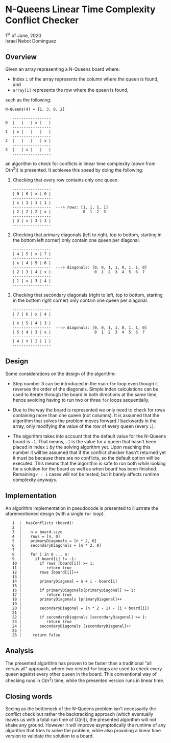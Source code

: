 # N-Queens Linear Time Complexity Conflict Checker
1<sup>st</sup> of June, 2020
<br>Israel Nebot Dominguez

## Overview
Given an array representing a N-Queens board where:

* Index `i` of the array represents the column where the queen is found, and
* `array[i]` represents the row where the queen is found,

such as the following:

```
N-Queens(4) = [1, 3, 0, 2]

   -----------------
0  |   |   | x |   |
   -----------------
1  | x |   |   |   |
   -----------------
2  |   |   |   | x |
   -----------------
3  |   | x |   |   |
   -----------------
```

an algorithm to check for conflicts in linear time complexity (down from O(n<sup>2</sup>)) is presented. It achieves this speed by doing the following:

1) Checking that every row contains only one queen.

```
   -----------------
   | 0 | 0 | x | 0 |
   -----------------
   | x | 1 | 1 | 1 |
   -----------------  ---> rows: [1, 1, 1, 1]
   | 2 | 2 | 2 | x |              0  1  2  3
   -----------------
   | 3 | x | 3 | 3 |
   -----------------
```

2) Checking that primary diagonals (left to right, top to bottom, starting in the bottom left corner) only contain one queen per diagonal.

```
   -----------------                  
   | 4 | 5 | x | 7 |
   -----------------
   | x | 4 | 5 | 6 |
   -----------------  ---> diagonals: [0, 0, 1, 1, 0, 1, 1, 0]
   | 2 | 3 | 4 | x |                   0  1  2  3  4  5  6  7
   -----------------
   | 1 | x | 3 | 4 |
   -----------------
```

3) Checking that secondary diagonals (right to left, top to bottom, starting in the bottom right corner) only contain one queen per diagonal.

```
   -----------------                  
   | 7 | 6 | x | 4 |
   -----------------
   | x | 5 | 4 | 3 |
   -----------------  ---> diagonals: [0, 0, 1, 1, 0, 1, 1, 0]
   | 5 | 4 | 3 | x |                   0  1  2  3  4  5  6  7
   -----------------
   | 4 | x | 2 | 1 |
   -----------------
```

## Design

Some considerations on the design of the algorithm:

* Step number 3 can be introduced in the main `for` loop even though it reverses the order of the diagonals. Simple index calculations can be used to iterate through the board in both directions at the same time, hence avoiding having to run two or three `for` loops sequentially. 

* Due to the way the board is represented we only need to check for rows containing more than one queen (not columns). It is assumed that the algorithm that solves the problem moves forward / backwards in the array, only modifying the value of the row of every queen (every `i`).

* The algorithm takes into account that the default value for the N-Queens board is `-1`. That means,
`-1` is the value for a queen that hasn't been placed in index `i` by the solving algorithm yet. Upon reaching this number it will be assumed that if the conflict checker hasn't returned yet it must be because there are no conflicts, so the default option will be executed. This means that the algorithm is safe to run both _while_ looking for a solution for the board as well as when board has been finished. Remaining `n - i` cases will not be tested, but it barely affects runtime complexity anyways. 


## Implementation

An algorithm implementation in pseudocode is presented to illustrate the aforementioned design (with a single `for` loop).

```
   1  |  hasConflicts (board):
   2  |
   3  |    n = board.size
   4  |    rows = [n, 0]            
   5  |    primaryDiagonals = [n * 2, 0]
   6  |    secondaryDiagonals = [n * 2, 0]
   7  |
   8  |    for i in 0 ... n:
   9  |      if board[i] != -1:
   10 |        if rows [board[i]] >= 1:
   11 |           return true
   12 |        rows [board[i]]++
   13 |
   14 |        primaryDiagonal = n + i - board[i]
   15 |
   16 |        if primaryDiagonals[primaryDiagonal] >= 1:
   17 |           return true
   18 |        primaryDiagonals [primaryDiagonal]++
   19 |
   20 |        secondaryDiagonal = (n * 2 - 1) - (i + board[i])
   21 |
   22 |        if secondaryDiagonals [secondaryDiagonal] >= 1:
   23 |           return true
   24 |        secondaryDiagonals [secondaryDiagonal]++
   25 |
   26 |     return false
```

## Analysis

The presented algorithm has proven to be faster than a traditional "all versus all" approach, where two nested `for` loops are used to check every queen against every other queen in the board. This conventional way of checking runs in O(n<sup>2</sup>) time, while the presented version runs in linear time.

## Closing words

Seeing as the bottleneck of the N-Queens problem isn't necessarily the conflict check but rather the backtracking approach (which eventually leaves us with a total run time of O(n!)), the presented algorithm will not shake any ground. However it will improve asymptotically the runtime of any algorithm that tries to solve the problem, while also providing a linear time version to validate the solution to a board.